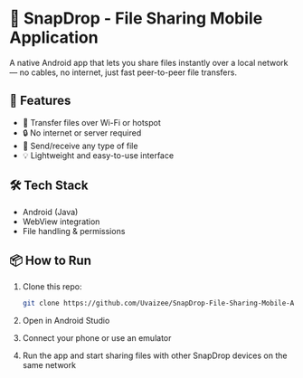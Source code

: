 # 📲 SnapDrop - File Sharing Mobile Application

A native Android app that lets you share files instantly over a local network — no cables, no internet, just fast peer-to-peer file transfers.

## 🚀 Features

- 📡 Transfer files over Wi-Fi or hotspot
- 🔒 No internet or server required
- 📁 Send/receive any type of file
- 💡 Lightweight and easy-to-use interface

## 🛠 Tech Stack

- Android (Java)
- WebView integration
- File handling & permissions

## 📦 How to Run

1. Clone this repo:
   ```bash
   git clone https://github.com/Uvaizee/SnapDrop-File-Sharing-Mobile-Application.git
   
2. Open in Android Studio

3. Connect your phone or use an emulator

4. Run the app and start sharing files with other SnapDrop devices on the same network
